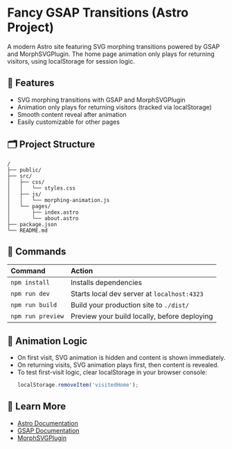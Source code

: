 
# Fancy GSAP Transitions (Astro Project)

A modern Astro site featuring SVG morphing transitions powered by GSAP and MorphSVGPlugin. The home page animation only plays for returning visitors, using localStorage for session logic.

## 🚀 Features

- SVG morphing transitions with GSAP and MorphSVGPlugin
- Animation only plays for returning visitors (tracked via localStorage)
- Smooth content reveal after animation
- Easily customizable for other pages

## 🗂️ Project Structure

```
/
├── public/
├── src/
│   ├── css/
│   │   └── styles.css
│   ├── js/
│   │   └── morphing-animation.js
│   └── pages/
│       ├── index.astro
│       └── about.astro
├── package.json
└── README.md
```

## 🧞 Commands

| Command                   | Action                                           |
| :------------------------ | :----------------------------------------------- |
| `npm install`             | Installs dependencies                            |
| `npm run dev`             | Starts local dev server at `localhost:4323`      |
| `npm run build`           | Build your production site to `./dist/`          |
| `npm run preview`         | Preview your build locally, before deploying     |

## 🧩 Animation Logic

- On first visit, SVG animation is hidden and content is shown immediately.
- On returning visits, SVG animation plays first, then content is revealed.
- To test first-visit logic, clear localStorage in your browser console:
	```js
	localStorage.removeItem('visitedHome');
	```

## 👀 Learn More

- [Astro Documentation](https://docs.astro.build)
- [GSAP Documentation](https://greensock.com/docs/)
- [MorphSVGPlugin](https://greensock.com/morphSVG/)
